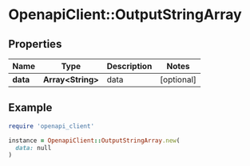 # OpenapiClient::OutputStringArray

## Properties

| Name | Type | Description | Notes |
| ---- | ---- | ----------- | ----- |
| **data** | **Array&lt;String&gt;** | data | [optional] |

## Example

```ruby
require 'openapi_client'

instance = OpenapiClient::OutputStringArray.new(
  data: null
)
```

